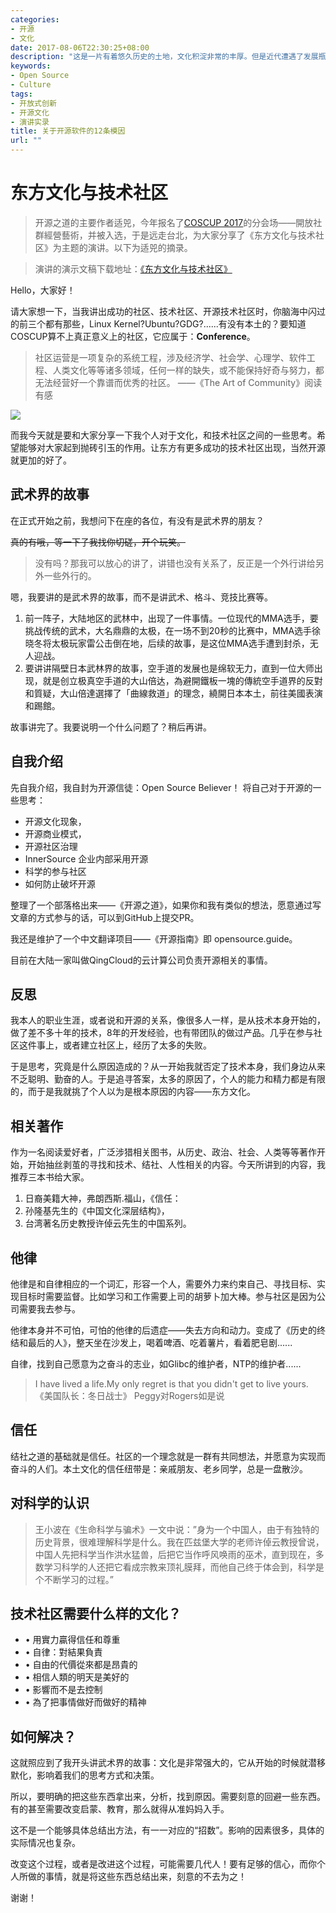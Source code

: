 ```yaml
---
categories:
- 开源
- 文化
date: 2017-08-06T22:30:25+08:00
description: "这是一片有着悠久历史的土地，文化积淀非常的丰厚。但是近代遭遇了发展瓶颈，面对科学的迅猛发展，200 年以来一直处于落后、尴尬境地。著名的科学史著作者李约瑟提出的问题：“为什么近代科学没有在中国发生？”，其实同样开源社区在本土发展也是异常之式微，当然项目也就更是凤毛麟角了。甚至是本地的用户组也几乎都是赶时髦？这中间的原因是什么？笔者试图从文化、氛围、环境、个人等因素来寻找原因，并尝试找到对应的办法。  秘方文化、小国寡民、科学的曲解...... 等文化现象，似乎奠定了与开源、社群无关，该如何应对？"
keywords:
- Open Source
- Culture
tags:
- 开放式创新
- 开源文化
- 演讲实录
title: 关于开源软件的12条模因
url: ""
---
```

# 东方文化与技术社区

> 开源之道的主要作者适兕，今年报名了[COSCUP 2017](http://coscup.org/2017/#/)的分会场——開放社群經營藝術，并被入选，于是远走台北，为大家分享了《东方文化与技术社区》为主题的演讲。以下为适兕的摘录。

> 演讲的演示文稿下载地址：[《东方文化与技术社区》](https://www.slideshare.net/johnwoolee/ss-78632632)

Hello，大家好！

请大家想一下，当我讲出成功的社区、技术社区、开源技术社区时，你脑海中闪过的前三个都有那些，Linux Kernel?Ubuntu?GDG?......有没有本土的？要知道 COSCUP算不上真正意义上的社区，它应属于：**Conference**。

>社区运营是一项复杂的系统工程，涉及经济学、社会学、心理学、软件工程、人类文化等等诸多领域，任何一样的缺失，或不能保持好奇与努力，都无法经营好一个靠谱而优秀的社区。
     ——《The Art of Community》阅读有感

![](http://t1.gstatic.com/images?q=tbn:ANd9GcQvRA4ifiDulYA-EYSa2FqyE6cY7sOGie4-ghAjBIfJc4yiONMG)

而我今天就是要和大家分享一下我个人对于文化，和技术社区之间的一些思考。希望能够对大家起到抛砖引玉的作用。让东方有更多成功的技术社区出现，当然开源就更加的好了。

## 武术界的故事

在正式开始之前，我想问下在座的各位，有没有是武术界的朋友？

~~真的有哦，等一下子我找你切磋，开个玩笑。~~

> 没有吗？那我可以放心的讲了，讲错也没有关系了，反正是一个外行讲给另外一些外行的。

嗯，我要讲的是武术界的故事，而不是讲武术、格斗、竞技比赛等。

1. 前一阵子，大陆地区的武林中，出现了一件事情。一位现代的MMA选手，要挑战传统的武术，大名鼎鼎的太极，在一场不到20秒的比赛中，MMA选手徐晓冬将太极玩家雷公击倒在地，后续的故事，是这位MMA选手遭到封杀，无人迎战。
2. 要讲讲隔壁日本武林界的故事，空手道的发展也是绵软无力，直到一位大师出现，就是创立极真空手道的大山倍达，為避開鐵板一塊的傳統空手道界的反對和質疑，大山倍達選擇了「曲線救道」的理念，繞開日本本土，前往美國表演和踢館。

故事讲完了。我要说明一个什么问题了？稍后再讲。

## 自我介绍

先自我介绍，我自封为开源信徒：Open Source Believer！ 将自己对于开源的一些思考：

* 开源文化现象，
* 开源商业模式，
* 开源社区治理
* InnerSource 企业内部采用开源
* 科学的参与社区
* 如何防止破坏开源

整理了一个部落格出来——《开源之道》，如果你和我有类似的想法，愿意通过写文章的方式参与的话，可以到GitHub上提交PR。

我还是维护了一个中文翻译项目——《开源指南》即 opensource.guide。

目前在大陆一家叫做QingCloud的云计算公司负责开源相关的事情。

## 反思

我本人的职业生涯，或者说和开源的关系，像很多人一样，是从技术本身开始的，做了差不多十年的技术，8年的开发经验，也有带团队的做过产品。几乎在参与社区这件事上，或者建立社区上，经历了太多的失败。

于是思考，究竟是什么原因造成的？从一开始我就否定了技术本身，我们身边从来不乏聪明、勤奋的人。于是追寻答案，太多的原因了，个人的能力和精力都是有限的，而于是我就挑了个人以为是根本原因的内容——东方文化。

## 相关著作

作为一名阅读爱好者，广泛涉猎相关图书，从历史、政治、社会、人类等等著作开始，开始抽丝剥茧的寻找和技术、结社、人性相关的内容。今天所讲到的内容，我推荐三本书给大家。

1. 日裔美籍大神，弗朗西斯.福山，《信任：
2. 孙隆基先生的《中国文化深层结构》，
3. 台湾著名历史教授许倬云先生的中国系列。

## 他律

他律是和自律相应的一个词汇，形容一个人，需要外力来约束自己、寻找目标、实现目标时需要监督。比如学习和工作需要上司的胡萝卜加大棒。参与社区是因为公司需要我去参与。

他律本身并不可怕，可怕的他律的后遗症——失去方向和动力。变成了《历史的终结和最后的人》，整天坐在沙发上，喝着啤酒、吃着薯片，看着肥皂剧......

自律，找到自己愿意为之奋斗的志业，如Glibc的维护者，NTP的维护者......
> I have lived a life.My only regret is that you didn't get to live yours.   《美国队长：冬日战士》 Peggy对Rogers如是说

## 信任

结社之道的基础就是信任。社区的一个理念就是一群有共同想法，并愿意为实现而奋斗的人们。本土文化的信任纽带是：亲戚朋友、老乡同学，总是一盘散沙。

## 对科学的认识

>王小波在《生命科学与骗术》一文中说：”身为一个中国人，由于有独特的历史背景，很难理解科学是什么。我在匹兹堡大学的老师许倬云教授曾说，中国人先把科学当作洪水猛兽，后把它当作呼风唤雨的巫术，直到现在，多数学习科学的人还把它看成宗教来顶礼膜拜，而他自己终于体会到，科学是个不断学习的过程。”

## 技术社区需要什么样的文化？

* •	用實力贏得信任和尊重
*	•	自律：對結果負責
*	•	自由的代價從來都是昂貴的
*	•	相信人類的明天是美好的
*	•	影響而不是去控制
*	•	為了把事情做好而做好的精神

## 如何解决？

这就照应到了我开头讲武术界的故事：文化是非常强大的，它从开始的时候就潜移默化，影响着我们的思考方式和决策。

所以，要明确的把这些东西拿出来，分析，找到原因。需要刻意的回避一些东西。有的甚至需要改变启蒙、教育，那么就得从准妈妈入手。

这不是一个能够具体总结出方法，有一一对应的“招数”。影响的因素很多，具体的实际情况也复杂。

改变这个过程，或者是改进这个过程，可能需要几代人！要有足够的信心，而你个人所做的事情，就是将这些东西总结出来，刻意的不去为之！

谢谢！

